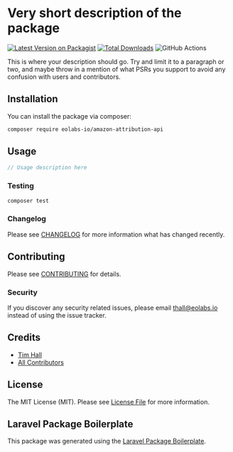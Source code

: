 # Very short description of the package

[![Latest Version on Packagist](https://img.shields.io/packagist/v/eolabs-io/amazon-attribution-api.svg?style=flat-square)](https://packagist.org/packages/eolabs-io/amazon-attribution-api)
[![Total Downloads](https://img.shields.io/packagist/dt/eolabs-io/amazon-attribution-api.svg?style=flat-square)](https://packagist.org/packages/eolabs-io/amazon-attribution-api)
![GitHub Actions](https://github.com/eolabs-io/amazon-attribution-api/actions/workflows/main.yml/badge.svg)

This is where your description should go. Try and limit it to a paragraph or two, and maybe throw in a mention of what PSRs you support to avoid any confusion with users and contributors.

## Installation

You can install the package via composer:

```bash
composer require eolabs-io/amazon-attribution-api
```

## Usage

```php
// Usage description here
```

### Testing

```bash
composer test
```

### Changelog

Please see [CHANGELOG](CHANGELOG.md) for more information what has changed recently.

## Contributing

Please see [CONTRIBUTING](CONTRIBUTING.md) for details.

### Security

If you discover any security related issues, please email thall@eolabs.io instead of using the issue tracker.

## Credits

-   [Tim Hall](https://github.com/eolabs-io)
-   [All Contributors](../../contributors)

## License

The MIT License (MIT). Please see [License File](LICENSE.md) for more information.

## Laravel Package Boilerplate

This package was generated using the [Laravel Package Boilerplate](https://laravelpackageboilerplate.com).
